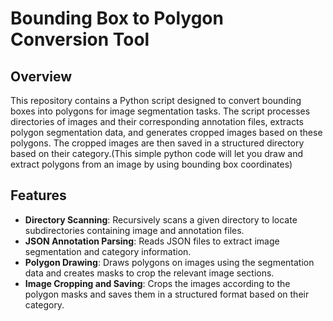 # Bounding Box to Polygon Conversion Tool

## Overview

This repository contains a Python script designed to convert bounding boxes into polygons for image segmentation tasks. The script processes directories of images and their corresponding annotation files, extracts polygon segmentation data, and generates cropped images based on these polygons. The cropped images are then saved in a structured directory based on their category.(This simple python code will let you draw and extract polygons from an image by using bounding box coordinates)

## Features

- **Directory Scanning**: Recursively scans a given directory to locate subdirectories containing image and annotation files.
- **JSON Annotation Parsing**: Reads JSON files to extract image segmentation and category information.
- **Polygon Drawing**: Draws polygons on images using the segmentation data and creates masks to crop the relevant image sections.
- **Image Cropping and Saving**: Crops the images according to the polygon masks and saves them in a structured format based on their category.
